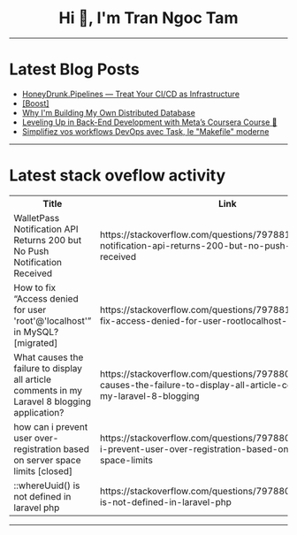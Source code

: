 <h1 align="center">Hi 👋, I'm Tran Ngoc Tam</h1>

---

# Latest Blog Posts 
<!-- BLOG-POST-LIST:START -->
- [HoneyDrunk.Pipelines — Treat Your CI/CD as Infrastructure](https://dev.to/tatted_dev/honeydrunkpipelines-treat-your-cicd-as-infrastructure-38p2)
- [[Boost]](https://dev.to/fmerian/-n16)
- [Why I&#39;m Building My Own Distributed Database](https://dev.to/namanvashistha/why-im-building-my-own-distributed-database-and-why-you-should-too-32p5)
- [Leveling Up in Back-End Development with Meta’s Coursera Course 🚀](https://dev.to/thiyagu26v/leveling-up-in-back-end-development-with-metas-coursera-course-37h0)
- [Simplifiez vos workflows DevOps avec Task, le &quot;Makefile&quot; moderne](https://dev.to/laformulenuagique/simplifiez-vos-workflows-devops-avec-task-le-makefile-moderne-1coa)
<!-- BLOG-POST-LIST:END -->

---

# Latest stack oveflow activity
<table>
  <tr><th>Title</th><th>Link</th></tr>
  <!-- STACKOVERFLOW:START --><tr><td>WalletPass Notification API Returns 200 but No Push Notification Received</td><td>https://stackoverflow.com/questions/79788197/walletpass-notification-api-returns-200-but-no-push-notification-received</td></tr><tr><td>How to fix “Access denied for user &#39;root&#39;@&#39;localhost&#39;” in MySQL? [migrated]</td><td>https://stackoverflow.com/questions/79788182/how-to-fix-access-denied-for-user-rootlocalhost-in-mysql</td></tr><tr><td>What causes the failure to display all article comments in my Laravel 8 blogging application?</td><td>https://stackoverflow.com/questions/79788075/what-causes-the-failure-to-display-all-article-comments-in-my-laravel-8-blogging</td></tr><tr><td>how can i prevent user over-registration based on server space limits [closed]</td><td>https://stackoverflow.com/questions/79788063/how-can-i-prevent-user-over-registration-based-on-server-space-limits</td></tr><tr><td>::whereUuid&lpar;&rpar; is not defined in laravel php</td><td>https://stackoverflow.com/questions/79788030/whereuuid-is-not-defined-in-laravel-php</td></tr><!-- STACKOVERFLOW:END -->
</table>

---


